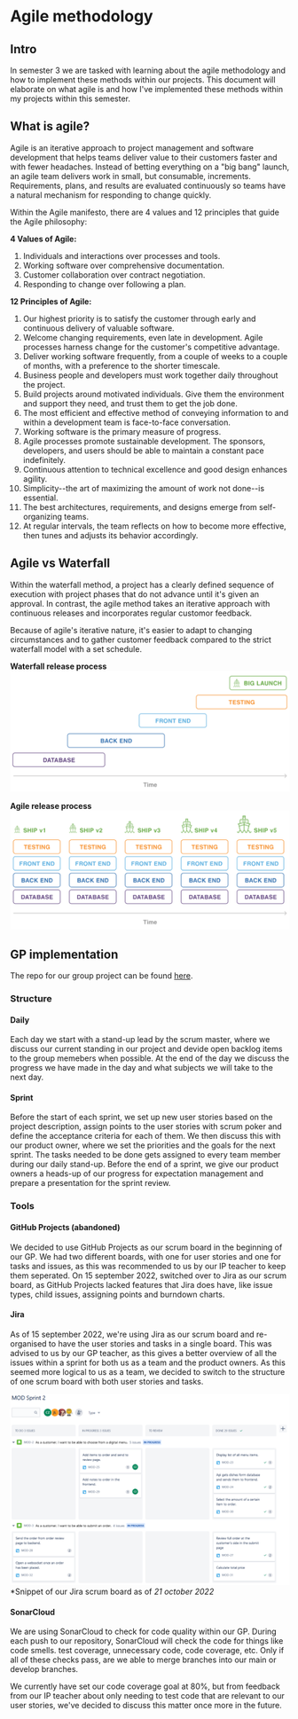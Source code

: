 # Agile methodology

## Intro
In semester 3 we are tasked with learning about the agile methodology and how to implement these methods within our projects. This document will elaborate on what agile is and how I've implemented these methods within my projects within this semester.

## What is agile?
Agile is an iterative approach to project management and software development that helps teams deliver value to their customers faster and with fewer headaches. Instead of betting everything on a "big bang" launch, an agile team delivers work in small, but consumable, increments. Requirements, plans, and results are evaluated continuously so teams have a natural mechanism for responding to change quickly. 

Within the Agile manifesto, there are 4 values and 12 principles that guide the Agile philosophy:

**4 Values of Agile:**
1. Individuals and interactions over processes and tools.
2. Working software over comprehensive documentation.
3. Customer collaboration over contract negotiation.
4. Responding to change over following a plan.

**12 Principles of Agile:**

1. Our highest priority is to satisfy the customer through early and continuous delivery of valuable software. 
2. Welcome changing requirements, even late in development. Agile processes harness change for the customer's competitive advantage. 
3. Deliver working software frequently, from a couple of weeks to a couple of months, with a preference to the shorter timescale. 
4. Business people and developers must work together daily throughout the project. 
5. Build projects around motivated individuals. Give them the environment and support they need, and trust them to get the job done. 
6. The most efficient and effective method of conveying information to and within a development team is face-to-face conversation. 
7. Working software is the primary measure of progress. 
8. Agile processes promote sustainable development. The sponsors, developers, and users should be able to maintain a constant pace indefinitely. 
9. Continuous attention to technical excellence and good design enhances agility. 
10. Simplicity--the art of maximizing the amount of work not done--is essential. 
11. The best architectures, requirements, and designs emerge from self-organizing teams. 
12. At regular intervals, the team reflects on how to become more effective, then tunes and adjusts its behavior accordingly. 

## Agile vs Waterfall

Within the waterfall method, a project has a clearly defined sequence of execution with project phases that do not advance until it's given an approval. In contrast, the agile method takes an iterative approach with continuous releases and incorporates regular customor feedback.

Because of agile's iterative nature, it's easier to adapt to changing circumstances and to gather customer feedback compared to the strict waterfall model with a set schedule.

**Waterfall release process**
![waterfall_release_model](../images/waterfall_release_process.svg)

**Agile release process**
![agile_release_process](../images/agile_release_train.svg)

## GP implementation

The repo for our group project can be found [here](https://github.com/Modus-1).

### Structure
#### Daily

Each day we start with a stand-up lead by the scrum master, where we discuss our current standing in our project and devide open backlog items to the group memebers when possible. At the end of the day we discuss the progress we have made in the day and what subjects we will take to the next day.

#### Sprint
Before the start of each sprint, we set up new user stories based on the project description, assign points to the user stories with scrum poker and define the acceptance criteria for each of them. We then discuss this with our product owner, where we set the priorities and the goals for the next sprint. The tasks needed to be done gets assigned to every team member during our daily stand-up. Before the end of a sprint, we give our product owners a heads-up of our progress for expectation management and prepare a presentation for the sprint review. 

### Tools
#### GitHub Projects (abandoned)
We decided to use GitHub Projects as our scrum board in the beginning of our GP. We had two different boards, with one for user stories and one for tasks and issues, as this was recommended to us by our IP teacher to keep them seperated. On 15 september 2022, switched over to Jira as our scrum board, as GitHub Projects lacked features that Jira does have, like issue types, child issues, assigning points and burndown charts.

#### Jira
As of 15 september 2022, we're using Jira as our scrum board and re-organised to have the user stories and tasks in a single board. This was advised to us by our GP teacher, as this gives a better overview of all the issues within a sprint for both us as a team and the product owners. As this seemed more logical to us as a team, we decided to switch to the structure of one scrum board with both user stories and tasks.

![Jira-snippet](../images/Jira-snippet.png) 
*Snippet of our Jira scrum board as of *21 october 2022*

#### SonarCloud
We are using SonarCloud to check for code quality within our GP. During each push to our repository, SonarCloud will check the code for things like code smells. test coverage, unnecessary code, code coverage, etc. Only if all of these checks pass, are we able to merge branches into our main or develop branches. 

We currently have set our code coverage goal at 80%, but from feedback from our IP teacher about only needing to test code that are relevant to our user stories, we've decided to discuss this matter once more in the future.